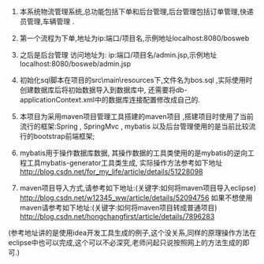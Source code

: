 1. 本系统物流管理系统,总功能包括下单和后台管理,后台管理包括订单管理,快递员管理,车辆管理 . 
2. 第一个流程为下单,地址为ip:端口/项目名,示例地址localhost:8080/bosweb
3. 之后是后台管理 
访问地址为: ip:端口/项目名/admin.jsp,示例地址localhost:8080/bosweb/admin.jsp
4. 初始化sql脚本在项目的src\main\resources下,文件名为bos.sql ,实际使用时创建数据库后将初始数据导入到数据库中,
还需要将db-applicationContext.xml中的数据库连接配置修改成自己的.
5. 本项目为采用maven项目管理工具搭建的maven项目 ,搭建项目时使用了当前流行的框架:Spring , SpringMvc , mybatis 以及后台管理使用的是当前比较流行的bootstrap前端框架; 

6. mybatis用于操作数据库数据, 其操作数据的工具类使用的是mybatis的逆向工程工具mybatis-generator工具类生成, 实际操作方法参考如下地址 http://blog.csdn.net/for_my_life/article/details/51228098

7. maven项目导入方式,请参考如下地址:(关键字:如何将maven项目导入eclipse)
http://blog.csdn.net/w12345_ww/article/details/52094756
   如果不想使用maven请参考如下地址:(关键字:如何将maven项目转成普通项目)
http://blog.csdn.net/hongchangfirst/article/details/7896283 
  
(参考地址讲的是使用idea开发工具生成的例子,这个没关系,同样的原理操作方法在eclipse中也可以完成,这个可以不必深究,老师问起只说按照网上的方法生成的即可.)